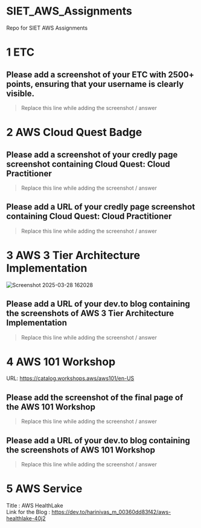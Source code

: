# SIET_AWS_Assignments
Repo for SIET AWS Assignments

# 1 ETC

## Please add a screenshot of your ETC with 2500+ points, ensuring that your username is clearly visible.
> Replace this line while adding the screenshot / answer


# 2 AWS Cloud Quest Badge

## Please add a screenshot of your credly page screenshot containing Cloud Quest: Cloud Practitioner
> Replace this line while adding the screenshot / answer

## Please add a URL of your credly page screenshot containing Cloud Quest: Cloud Practitioner
> Replace this line while adding the screenshot / answer


# 3 AWS 3 Tier Architecture Implementation
![Screenshot 2025-03-28 162028](https://github.com/user-attachments/assets/fe79d2ac-47cf-428d-85a0-c12a6e5d379d)

## Please add a URL of your dev.to blog containing the screenshots of AWS 3 Tier Architecture Implementation
> Replace this line while adding the screenshot / answer


# 4 AWS 101 Workshop
URL: https://catalog.workshops.aws/aws101/en-US

## Please add the screenshot of the final page of the AWS 101 Workshop
> Replace this line while adding the screenshot / answer

## Please add a URL of your dev.to blog containing the screenshots of AWS 101 Workshop
> Replace this line while adding the screenshot / answer


# 5 AWS Service
Title : AWS HealthLake                                                                                                                   
Link for the Blog : https://dev.to/harinivas_m_00360dd83f42/aws-healthlake-40j2


